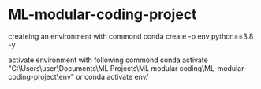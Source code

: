 # ML-modular-coding-project

createing an environment with commond 
conda create -p env python==3.8 -y

activate environment with following commond
conda activate "C:\Users\user\Documents\ML Projects\ML modular coding\ML-modular-coding-project\env"
or 
conda activate env/

